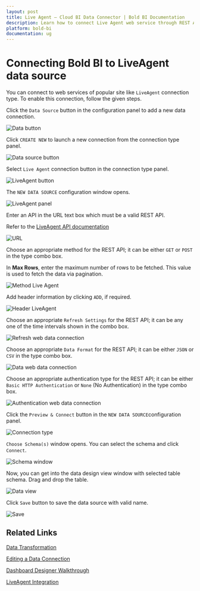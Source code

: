 ```yaml
---
layout: post
title: Live Agent – Cloud BI Data Connector | Bold BI Documentation
description: Learn how to connect Live Agent web service through REST API endpoint with Bold BI Cloud and create data source for dashboard configuration.
platform: bold-bi
documentation: ug
---
```


# Connecting Bold BI to LiveAgent data source

  You can connect to web services of popular site like `LiveAgent` connection type. To enable this connection, follow the given steps.
  
  Click the `Data Source` button in the configuration panel to add a new data connection.
   
   ![Data button](/static/assets/cloud/working-with-datasource/data-connectors/images/common/databutton.png)
   
   Click `CREATE NEW` to launch a new connection from the connection type panel. 
   
   ![Data source button](/static/assets/cloud/working-with-datasource/data-connectors/images/common/datasourcebutton.png)
  
  Select `Live Agent` connection button in the connection type panel.

  ![LiveAgent button](/static/assets/cloud/working-with-datasource/data-connectors/images/live-agent/liveagent_button.png)

  The `NEW DATA SOURCE` configuration window opens.

  ![LiveAgent panel](/static/assets/cloud/working-with-datasource/data-connectors/images/live-agent/liveagent_panel.png)

  Enter an API in the URL text box which must be a valid REST API.

  Refer to the [LiveAgent API documentation](https://www.ladesk.com/features/api/)

  ![URL](/static/assets/cloud/working-with-datasource/data-connectors/images/live-agent/URL_liveagent.png)

  Choose an appropriate method for the REST API; it can be either `GET` or `POST` in the type combo box.
  
  In **Max Rows**, enter the maximum number of rows to be fetched. This value is used to fetch the data via pagination.

  ![Method Live Agent](/static/assets/cloud/working-with-datasource/data-connectors/images/live-agent/Method_liveagent.png)

  Add header information by clicking `ADD`, if required.

  ![Header LiveAgent](/static/assets/cloud/working-with-datasource/data-connectors/images/live-agent/Header_liveagent.png)
  
  Choose an appropriate `Refresh Settings` for the REST API; it can be any one of the time intervals shown in the combo box.

  ![Refresh web data connection](/static/assets/cloud/working-with-datasource/data-connectors/images/live-agent/Refresh_webdataconnection.png)

  Choose an appropriate `Data Format` for the REST API; it can be either `JSON` or `CSV` in the type combo box.

  ![Data web data connection](/static/assets/cloud/working-with-datasource/data-connectors/images/live-agent/Data_webdataconnection.png)

  Choose an appropriate authentication type for the REST API; it can be either `Basic HTTP Authentication` or `None` (No Authentication) in the type combo box.

  ![Authentication web data connection](/static/assets/cloud/working-with-datasource/data-connectors/images/live-agent/Authentication_webdataconnection.png)
  
  Click the `Preview & Connect` button in the `NEW DATA SOURCE`configuration panel. 
  
  ![Connection type](/static/assets/cloud/working-with-datasource/data-connectors/images/live-agent/liveagent_connectiontype.png)

  `Choose Schema(s)` window opens. You can select the schema and click `Connect`.
  
  ![Schema window](/static/assets/cloud/working-with-datasource/data-connectors/images/live-agent/asknicelyschemawindow.png)
  
  Now, you can get into the data design view window with selected table schema. Drag and drop the table.
  
  ![Data view](/static/assets/cloud/working-with-datasource/data-connectors/images/live-agent/dataview_asknicely.png)

  Click `Save` button to save the data source with valid name.

   ![Save](/static/assets/cloud/working-with-datasource/data-connectors/images/live-agent/save_asknicely.png)

## Related Links

[Data Transformation](/cloud-bi/working-with-data-source/transforming-data/joining-table/)

[Editing a Data Connection](/cloud-bi/working-with-data-source/editing-a-data-connection/)   

[Dashboard Designer Walkthrough](/cloud-bi/getting-started/quick-start/)

[LiveAgent Integration](https://www.boldbi.com/integrations/liveagent?utm_source=syncfusion&utm_medium=documentation&utm_campaign=boldbiliveagentintegration)

  







  
































